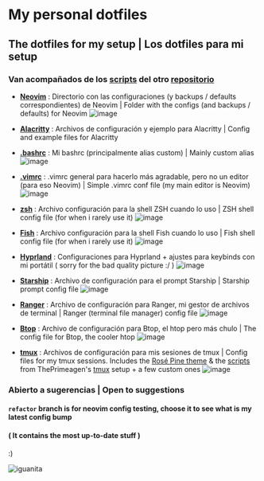 # My personal dotfiles
## The dotfiles for my setup | Los dotfiles para mi setup
### Van acompañados de los [scripts](https://github.com/mrs4ndman/base/tree/main/scripts) del otro [repositorio](https://github.com/mrs4ndman/base)

   - **[Neovim](https://github.com/mrs4ndman/dotfiles/tree/main/nvim/.config/nvim)** : Directorio con las configuraciones (y backups / defaults correspondientes) de Neovim | Folder with the configs (and backups / defaults) for Neovim
        ![image](https://github.com/mrs4ndman/dotfiles/assets/121260905/65a28326-6f6c-4d02-a44d-a768a002cdd9)

   - **[Alacritty](https://github.com/mrs4ndman/dotfiles/tree/main/alacritty/.config/alacritty)** : Archivos de configuración y ejemplo para Alacritty | Config and example files for Alacritty

   - **[.bashrc](https://github.com/mrs4ndman/dotfiles/tree/main/bashrc)** : Mi bashrc (principalmente alias custom) | Mainly custom alias
        ![image](https://github.com/mrs4ndman/dotfiles/assets/121260905/17335c5d-1f50-4011-b426-1564ef431983)

   - **[.vimrc](https://github.com/mrs4ndman/dotfiles/tree/main/vimrc)** : .vimrc general para hacerlo más agradable, pero no un editor (para eso Neovim) | Simple .vimrc conf file (my main editor is Neovim)
        ![image](https://github.com/mrs4ndman/dotfiles/assets/121260905/783d71f3-53a1-434b-a2cf-541fe24dda90)

   - **[zsh](https://github.com/mrs4ndman/dotfiles/tree/main/zshrc)** : Archivo configuración para la shell ZSH cuando lo uso | ZSH shell config file (for when i rarely use it)
        ![image](https://github.com/mrs4ndman/dotfiles/assets/121260905/c6f292cf-eec9-404e-ae04-1f4b3d8697f2)

   - **[Fish](https://github.com/mrs4ndman/dotfiles/tree/main/fish)** : Archivo configuración para la shell Fish cuando lo uso | Fish shell config file (for when i rarely use it)
        ![image](https://github.com/mrs4ndman/dotfiles/assets/121260905/0489edfe-f62c-4904-8c61-11f644d07297)

   - **[Hyprland](https://github.com/mrs4ndman/dotfiles/tree/main/hypr/.config/hypr)** : Configuraciones para Hyprland + ajustes para keybinds con mi portátil ( sorry for the bad quality picture :/ )
        ![image](https://github.com/mrs4ndman/dotfiles/assets/121260905/3a682a30-8a97-4a8b-8af0-331afdbe543a)

   - **[Starship](https://github.com/mrs4ndman/dotfiles/blob/main/starship/.config/starship.toml)** : Archivo de configuración para el prompt Starship | Starship prompt config file
        ![image](https://github.com/mrs4ndman/dotfiles/assets/121260905/3fbfad98-4e0d-42e5-888a-84b79a150ac9)

   - **[Ranger](https://github.com/mrs4ndman/dotfiles/tree/main/ranger/.config/ranger)** : Archivo de configuración para Ranger, mi gestor de archivos de terminal | Ranger (terminal file manager) config file
        ![image](https://github.com/mrs4ndman/dotfiles/assets/121260905/aa3aea69-18a8-461c-9aa3-831770f7ccb4)

   - **[Btop](https://github.com/mrs4ndman/dotfiles/tree/main/btop/.config/btop/btop.conf)** : Archivo de configuración para Btop, el htop pero más chulo | The config file for Btop, the cooler htop
        ![image](https://github.com/mrs4ndman/dotfiles/assets/121260905/eaec7f36-63c8-455d-af65-ef3f7d2c051b)

   - **[tmux](https://github.com/mrs4ndman/dotfiles/tree/main/tmux)** : Archivos de configuración para mis sesiones de tmux | Config files for my tmux sessions. Includes the [Rosé Pine theme](https://github.com/rose-pine/tmux) & the [scripts](https://github.com/mrs4ndman/dotfiles/tree/main/scripts/.local/scripts) from ThePrimeagen's [tmux](https://github.com/ThePrimeagen/.dotfiles/tree/master/tmux) setup + a few custom ones
        ![image](https://github.com/mrs4ndman/dotfiles/assets/121260905/25d1197d-3e98-4f6d-8f58-cba06b3f9497)


### Abierto a sugerencias | Open to suggestions
#### `refactor` branch is for neovim config testing, choose it to see what is my latest config bump
#### ( It contains the most up-to-date stuff )

:)

![iguanita](https://user-images.githubusercontent.com/121260905/225119383-b85ed9cf-b43c-4eca-a267-6c8a9879ba60.png)
